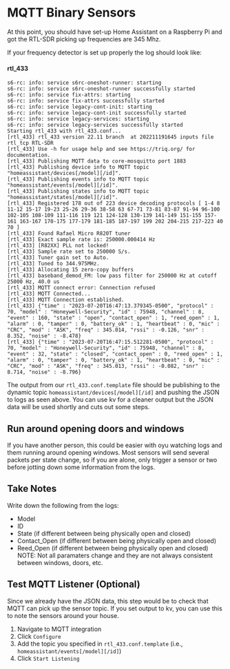 # **MQTT Binary Sensors**

At this point, you should have set-up Home Assistant on a Raspberry Pi and got the RTL-SDR picking up frequencies are 345 Mhz.

If your frequency detector is set up properly the log should look like:

#### rtl_433
```
s6-rc: info: service s6rc-oneshot-runner: starting
s6-rc: info: service s6rc-oneshot-runner successfully started
s6-rc: info: service fix-attrs: starting
s6-rc: info: service fix-attrs successfully started
s6-rc: info: service legacy-cont-init: starting
s6-rc: info: service legacy-cont-init successfully started
s6-rc: info: service legacy-services: starting
s6-rc: info: service legacy-services successfully started
Starting rtl_433 with rtl_433.conf...
[rtl_433] rtl_433 version 22.11 branch  at 202211191645 inputs file rtl_tcp RTL-SDR
[rtl_433] Use -h for usage help and see https://triq.org/ for documentation.
[rtl_433] Publishing MQTT data to core-mosquitto port 1883
[rtl_433] Publishing device info to MQTT topic "homeassistant/devices[/model][/id]".
[rtl_433] Publishing events info to MQTT topic "homeassistant/events[/model][/id]".
[rtl_433] Publishing states info to MQTT topic "homeassistant/states[/model][/id]".
[rtl_433] Registered 178 out of 223 device decoding protocols [ 1-4 8 11-12 15-17 19-23 25-26 29-36 38-58 63 67-71 73-81 83-87 91-94 96-100 102-105 108-109 111-116 119 121 124-128 130-139 141-149 151-155 157-161 163-167 170-175 177-179 181-185 187-197 199 202 204-215 217-223 40 70 ]
[rtl_433] Found Rafael Micro R820T tuner
[rtl_433] Exact sample rate is: 250000.000414 Hz
[rtl_433] [R82XX] PLL not locked!
[rtl_433] Sample rate set to 250000 S/s.
[rtl_433] Tuner gain set to Auto.
[rtl_433] Tuned to 344.975MHz.
[rtl_433] Allocating 15 zero-copy buffers
[rtl_433] baseband_demod_FM: low pass filter for 250000 Hz at cutoff 25000 Hz, 40.0 us
[rtl_433] MQTT connect error: Connection refused
[rtl_433] MQTT Connected...
[rtl_433] MQTT Connection established.
[rtl_433] {"time" : "2023-07-20T16:47:13.379345-0500", "protocol" : 70, "model" : "Honeywell-Security", "id" : 75948, "channel" : 8, "event" : 160, "state" : "open", "contact_open" : 1, "reed_open" : 1, "alarm" : 0, "tamper" : 0, "battery_ok" : 1, "heartbeat" : 0, "mic" : "CRC", "mod" : "ASK", "freq" : 345.014, "rssi" : -0.126, "snr" : 8.352, "noise" : -8.478}
[rtl_433] {"time" : "2023-07-20T16:47:15.512281-0500", "protocol" : 70, "model" : "Honeywell-Security", "id" : 75948, "channel" : 8, "event" : 32, "state" : "closed", "contact_open" : 0, "reed_open" : 1, "alarm" : 0, "tamper" : 0, "battery_ok" : 1, "heartbeat" : 0, "mic" : "CRC", "mod" : "ASK", "freq" : 345.013, "rssi" : -0.082, "snr" : 8.714, "noise" : -8.796}
```

The output from our `rtl_433.conf.template` file should be publishing to the dynamic topic `homeassistant/devices[/model][/id]` and pushing the JSON to logs as seen above. You can use kv for a cleaner output but the JSON data will be used shortly and cuts out some steps.

## Run around opening doors and windows
If you have another person, this could be easier with oyu watching logs and them running around opening windows.
Most sensors will send several packets per state change, so if you are alone, only trigger a sensor or two before jotting down some information from the logs.

## Take Notes
Write down the following from the logs:
  - Model
  - ID
  - State (if different between being physically open and closed)
  - Contact_Open (if different between being physically open and closed)
  - Reed_Open (if different between being physically open and closed)
NOTE: Not all paramaters change and they are not always consistent between windows, doors, etc.

## Test MQTT Listener (Optional)
Since we already have the JSON data, this step would be to check that MQTT can pick up the sensor topic.
If you set output to kv, you can use this to note the sensors around your house.
  1. Navigate to MQTT integration
  2. Click `Configure`
  3. Add the topic you specified in `rtl_433.conf.template` (i.e., `homeassistant/events[/model][/id]`)
  4. Click `Start Listening`
